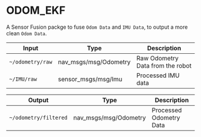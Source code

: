# ODOM_EKF

A Sensor Fusion packge to fuse `Odom Data` and `IMU Data`, to output a more clean `Odom Data`.

| Input | Type | Description |
|-------|------|-------------|
| `~/odometry/raw` | nav_msgs/msg/Odometry | Raw Odometry Data from the robot |
| `~/IMU/raw` | sensor_msgs/msg/Imu | Processed IMU data | 

|Output | Type | Description |
|-------|------|-------------|
| `~/odometry/filtered` | nav_msgs/msg/Odometry | Processed Odometry Data |